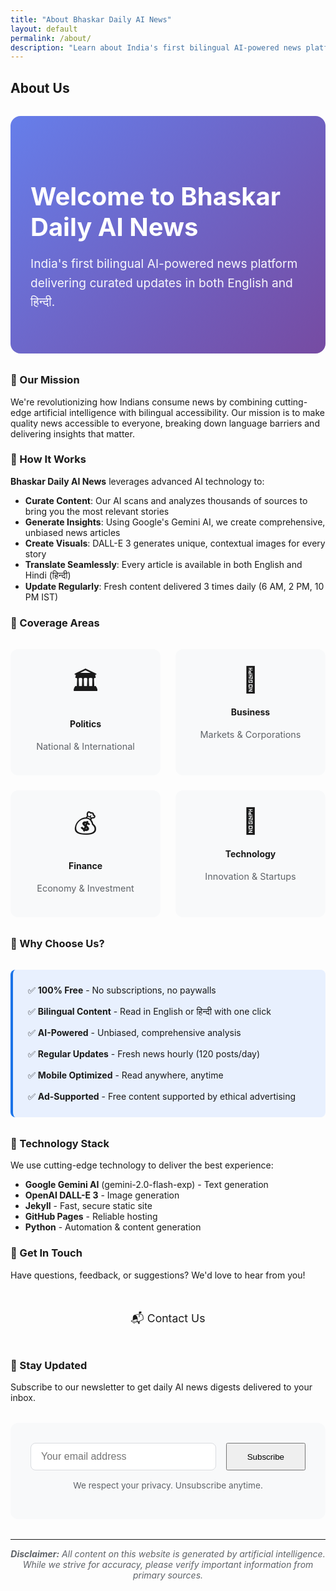 ```yaml
---
title: "About Bhaskar Daily AI News"
layout: default
permalink: /about/
description: "Learn about India's first bilingual AI-powered news platform delivering curated updates in English and Hindi."
---
```


<div style="max-width: 800px; margin: 0 auto;">

## About Us

<div style="background: linear-gradient(135deg, #667eea 0%, #764ba2 100%); color: white; padding: 3rem 2rem; border-radius: 16px; margin: 2rem 0;">
  <h2 style="color: white; font-size: 2.5rem; margin-bottom: 1rem;">Welcome to Bhaskar Daily AI News</h2>
  <p style="font-size: 1.2rem; line-height: 1.6; color: rgba(255,255,255,0.95);">
    India's first bilingual AI-powered news platform delivering curated updates in both English and हिन्दी.
  </p>
</div>

### 🎯 Our Mission

We're revolutionizing how Indians consume news by combining cutting-edge artificial intelligence with bilingual accessibility. Our mission is to make quality news accessible to everyone, breaking down language barriers and delivering insights that matter.

### 🤖 How It Works

**Bhaskar Daily AI News** leverages advanced AI technology to:

- **Curate Content**: Our AI scans and analyzes thousands of sources to bring you the most relevant stories
- **Generate Insights**: Using Google's Gemini AI, we create comprehensive, unbiased news articles
- **Create Visuals**: DALL-E 3 generates unique, contextual images for every story
- **Translate Seamlessly**: Every article is available in both English and Hindi (हिन्दी)
- **Update Regularly**: Fresh content delivered 3 times daily (6 AM, 2 PM, 10 PM IST)

### 📰 Coverage Areas

<div style="display: grid; grid-template-columns: repeat(auto-fit, minmax(200px, 1fr)); gap: 1.5rem; margin: 2rem 0;">
  <div style="background: #f8f9fa; padding: 1.5rem; border-radius: 12px; text-align: center;">
    <div style="font-size: 2.5rem; margin-bottom: 0.5rem;">🏛️</div>
    <h4>Politics</h4>
    <p style="color: #5f6368; font-size: 0.9rem;">National & International</p>
  </div>
  <div style="background: #f8f9fa; padding: 1.5rem; border-radius: 12px; text-align: center;">
    <div style="font-size: 2.5rem; margin-bottom: 0.5rem;">💼</div>
    <h4>Business</h4>
    <p style="color: #5f6368; font-size: 0.9rem;">Markets & Corporations</p>
  </div>
  <div style="background: #f8f9fa; padding: 1.5rem; border-radius: 12px; text-align: center;">
    <div style="font-size: 2.5rem; margin-bottom: 0.5rem;">💰</div>
    <h4>Finance</h4>
    <p style="color: #5f6368; font-size: 0.9rem;">Economy & Investment</p>
  </div>
  <div style="background: #f8f9fa; padding: 1.5rem; border-radius: 12px; text-align: center;">
    <div style="font-size: 2.5rem; margin-bottom: 0.5rem;">🚀</div>
    <h4>Technology</h4>
    <p style="color: #5f6368; font-size: 0.9rem;">Innovation & Startups</p>
  </div>
</div>

### 🌟 Why Choose Us?

<div style="background: #e8f0fe; border-left: 4px solid #1a73e8; padding: 1.5rem; border-radius: 8px; margin: 2rem 0;">
  <ul style="list-style: none; padding: 0; margin: 0;">
    <li style="margin-bottom: 1rem;">✅ <strong>100% Free</strong> - No subscriptions, no paywalls</li>
    <li style="margin-bottom: 1rem;">✅ <strong>Bilingual Content</strong> - Read in English or हिन्दी with one click</li>
    <li style="margin-bottom: 1rem;">✅ <strong>AI-Powered</strong> - Unbiased, comprehensive analysis</li>
    <li style="margin-bottom: 1rem;">✅ <strong>Regular Updates</strong> - Fresh news hourly (120 posts/day)</li>
    <li style="margin-bottom: 1rem;">✅ <strong>Mobile Optimized</strong> - Read anywhere, anytime</li>
    <li>✅ <strong>Ad-Supported</strong> - Free content supported by ethical advertising</li>
  </ul>
</div>

### 🔬 Technology Stack

We use cutting-edge technology to deliver the best experience:

- **Google Gemini AI** (gemini-2.0-flash-exp) - Text generation
- **OpenAI DALL-E 3** - Image generation
- **Jekyll** - Fast, secure static site
- **GitHub Pages** - Reliable hosting
- **Python** - Automation & content generation

### 📧 Get In Touch

Have questions, feedback, or suggestions? We'd love to hear from you!

<div style="text-align: center; margin: 3rem 0;">
  <a href="/contact/" class="btn btn-primary" style="text-decoration: none; font-size: 1.1rem;">
    📬 Contact Us
  </a>
</div>

### 🔔 Stay Updated

Subscribe to our newsletter to get daily AI news digests delivered to your inbox.

<div style="background: #f8f9fa; padding: 2rem; border-radius: 12px; text-align: center; margin: 2rem 0;">
  <form action="#" method="post" style="max-width: 500px; margin: 0 auto;">
    <div style="display: flex; gap: 1rem; flex-wrap: wrap;">
      <input type="email" placeholder="Your email address" required 
             style="flex: 1; min-width: 250px; padding: 0.75rem 1rem; border: 1px solid #dadce0; border-radius: 8px; font-size: 1rem;">
      <button type="submit" class="btn btn-primary" style="padding: 0.75rem 2rem;">
        Subscribe
      </button>
    </div>
    <p style="font-size: 0.85rem; color: #5f6368; margin-top: 1rem;">
      We respect your privacy. Unsubscribe anytime.
    </p>
  </form>
</div>

---

<p style="text-align: center; color: #5f6368; font-style: italic;">
  <strong>Disclaimer:</strong> All content on this website is generated by artificial intelligence. 
  While we strive for accuracy, please verify important information from primary sources.
</p>

</div>

